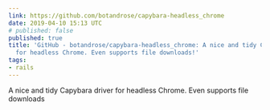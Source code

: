 ```yaml
---
link: https://github.com/botandrose/capybara-headless_chrome
date: 2019-04-10 15:13 UTC
# published: false
published: true
title: 'GitHub - botandrose/capybara-headless_chrome: A nice and tidy Capybara driver
  for headless Chrome. Even supports file downloads!'
tags:
- rails
---
```


A nice and tidy Capybara driver for headless Chrome. Even supports file downloads
